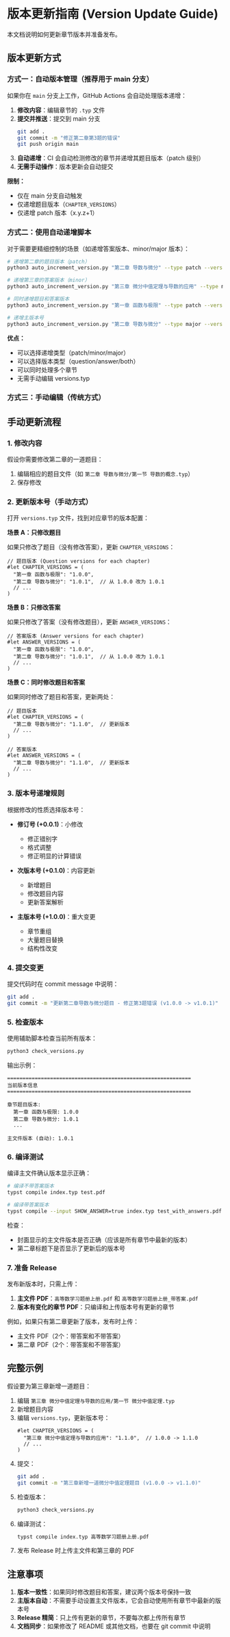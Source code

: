 # 版本更新指南 (Version Update Guide)

本文档说明如何更新章节版本并准备发布。

## 版本更新方式

### 方式一：自动版本管理（推荐用于 main 分支）

如果你在 `main` 分支上工作，GitHub Actions 会自动处理版本递增：

1. **修改内容**：编辑章节的 `.typ` 文件
2. **提交并推送**：提交到 main 分支
   ```bash
   git add .
   git commit -m "修正第二章第3题的错误"
   git push origin main
   ```
3. **自动递增**：CI 会自动检测修改的章节并递增其题目版本（patch 级别）
4. **无需手动操作**：版本更新会自动提交

**限制：**
- 仅在 main 分支自动触发
- 仅递增题目版本（`CHAPTER_VERSIONS`）
- 仅递增 patch 版本（x.y.z+1）

### 方式二：使用自动递增脚本

对于需要更精细控制的场景（如递增答案版本、minor/major 版本）：

```bash
# 递增第二章的题目版本（patch）
python3 auto_increment_version.py "第二章 导数与微分" --type patch --version-type question

# 递增第三章的答案版本（minor）
python3 auto_increment_version.py "第三章 微分中值定理与导数的应用" --type minor --version-type answer

# 同时递增题目和答案版本
python3 auto_increment_version.py "第一章 函数与极限" --type patch --version-type both

# 递增主版本号
python3 auto_increment_version.py "第二章 导数与微分" --type major --version-type question
```

**优点：**
- 可以选择递增类型（patch/minor/major）
- 可以选择版本类型（question/answer/both）
- 可以同时处理多个章节
- 无需手动编辑 versions.typ

### 方式三：手动编辑（传统方式）

## 手动更新流程

### 1. 修改内容

假设你需要修改第二章的一道题目：

1. 编辑相应的题目文件（如 `第二章 导数与微分/第一节 导数的概念.typ`）
2. 保存修改

### 2. 更新版本号（手动方式）

打开 `versions.typ` 文件，找到对应章节的版本配置：

**场景 A：只修改题目**

如果只修改了题目（没有修改答案），更新 `CHAPTER_VERSIONS`：

```typst
// 题目版本 (Question versions for each chapter)
#let CHAPTER_VERSIONS = (
  "第一章 函数与极限": "1.0.0",
  "第二章 导数与微分": "1.0.1",  // 从 1.0.0 改为 1.0.1
  // ...
)
```

**场景 B：只修改答案**

如果只修改了答案（没有修改题目），更新 `ANSWER_VERSIONS`：

```typst
// 答案版本 (Answer versions for each chapter)
#let ANSWER_VERSIONS = (
  "第一章 函数与极限": "1.0.0",
  "第二章 导数与微分": "1.0.1",  // 从 1.0.0 改为 1.0.1
  // ...
)
```

**场景 C：同时修改题目和答案**

如果同时修改了题目和答案，更新两处：

```typst
// 题目版本
#let CHAPTER_VERSIONS = (
  "第二章 导数与微分": "1.1.0",  // 更新版本
  // ...
)

// 答案版本
#let ANSWER_VERSIONS = (
  "第二章 导数与微分": "1.1.0",  // 更新版本
  // ...
)
```

### 3. 版本号递增规则

根据修改的性质选择版本号：

- **修订号 (+0.0.1)**：小修改
  - 修正错别字
  - 格式调整
  - 修正明显的计算错误
  
- **次版本号 (+0.1.0)**：内容更新
  - 新增题目
  - 修改题目内容
  - 更新答案解析
  
- **主版本号 (+1.0.0)**：重大变更
  - 章节重组
  - 大量题目替换
  - 结构性改变

### 4. 提交变更

提交代码时在 commit message 中说明：

```bash
git add .
git commit -m "更新第二章导数与微分题目 - 修正第3题错误 (v1.0.0 -> v1.0.1)"
```

### 5. 检查版本

使用辅助脚本检查当前所有版本：

```bash
python3 check_versions.py
```

输出示例：
```
============================================================
当前版本信息
============================================================

章节题目版本:
  第一章 函数与极限: 1.0.0
  第二章 导数与微分: 1.0.1
  ...

主文件版本 (自动): 1.0.1
```

### 6. 编译测试

编译主文件确认版本显示正确：

```bash
# 编译不带答案版本
typst compile index.typ test.pdf

# 编译带答案版本
typst compile --input SHOW_ANSWER=true index.typ test_with_answers.pdf
```

检查：
- 封面显示的主文件版本是否正确（应该是所有章节中最新的版本）
- 第二章标题下是否显示了更新后的版本号

### 7. 准备 Release

发布新版本时，只需上传：

1. **主文件 PDF**：`高等数学习题册上册.pdf` 和 `高等数学习题册上册_带答案.pdf`
2. **版本有变化的章节 PDF**：只编译和上传版本号有更新的章节

例如，如果只有第二章更新了版本，发布时上传：
- 主文件 PDF（2个：带答案和不带答案）
- 第二章 PDF（2个：带答案和不带答案）

## 完整示例

假设要为第三章新增一道题目：

1. 编辑 `第三章 微分中值定理与导数的应用/第一节 微分中值定理.typ`
2. 新增题目内容
3. 编辑 `versions.typ`，更新版本号：
   ```typst
   #let CHAPTER_VERSIONS = (
     "第三章 微分中值定理与导数的应用": "1.1.0",  // 1.0.0 -> 1.1.0
     // ...
   )
   ```
4. 提交：
   ```bash
   git add .
   git commit -m "第三章新增一道微分中值定理题目 (v1.0.0 -> v1.1.0)"
   ```
5. 检查版本：
   ```bash
   python3 check_versions.py
   ```
6. 编译测试：
   ```bash
   typst compile index.typ 高等数学习题册上册.pdf
   ```
7. 发布 Release 时上传主文件和第三章的 PDF

## 注意事项

1. **版本一致性**：如果同时修改题目和答案，建议两个版本号保持一致
2. **主版本自动**：不需要手动设置主文件版本，它会自动使用所有章节中最新的版本号
3. **Release 精简**：只上传有更新的章节，不要每次都上传所有章节
4. **文档同步**：如果修改了 README 或其他文档，也要在 git commit 中说明
